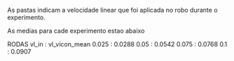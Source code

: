 As pastas indicam a velocidade linear que foi aplicada no robo durante o experimento.


As medias para cade experimento estao abaixo

RODAS
vl_in : vl_vicon_mean
0.025 : 0.0288
0.05 : 0.0542
0.075 : 0.0768
0.1 : 0.0907


